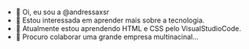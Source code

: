 - 👋 Oi, eu sou a @andressaxsr
- 👀 Estou interessada em aprender mais sobre a tecnologia.
- 🌱 Atualmente estou aprendendo HTML e CSS pelo VisualStudioCode.
- 💞️ Procuro colaborar uma grande empresa multinacinal...

<!---
andressaxsr/andressaxsr is a ✨ special ✨ repository because its `README.md` (this file) appears on your GitHub profile.
You can click the Preview link to take a look at your changes.
--->
